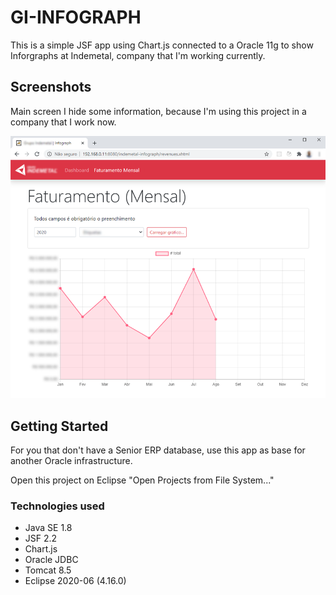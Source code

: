 # GI-INFOGRAPH

This is a simple JSF app using Chart.js connected to a Oracle 11g to show Inforgraphs at Indemetal,
company that I'm working currently.

## Screenshots

Main screen
I hide some information, because I'm using this project in a company that I work now.

![Alt text](resources/screen01.PNG)

## Getting Started

For you that don't have a Senior ERP database, use this app as base for another Oracle infrastructure.

Open this project on Eclipse "Open Projects from File System..."

### Technologies used

- Java SE 1.8
- JSF 2.2
- Chart.js
- Oracle JDBC
- Tomcat 8.5
- Eclipse 2020-06 (4.16.0)
